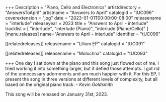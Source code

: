 +++
Description = "Piano, Cello and Electronics"
artistdirectory = "AnswersToApril"
artistname = "Answers to April"
catalogid = "tUC096"
coverextension = "jpg"
date = "2023-01-01T00:00:00-08:00"
releasename = "interlude"
releaseyear = 2023
title = "Answers to April - interlude"
tracklist = [ "interlude", "interlude (Piano)", "interlude (Piano/Cello)" ]
[menu.releases]
	name="Answers to April - interlude"
	identifier = "tUC096"

[[relatedreleases]]
	releasename = "Lilium EP"
	catalogid = "tUC091"

[[relatedreleases]]
	releasename = "Molochna"
	catalogid = "tUC093"

+++
One day I sat down at the piano and this song just flowed out of me. I tried
working it into something larger, but it defied those attempts. I got rid of
the unnecessary adornments and am much happier with it. For this EP, I present
the song in three versions at different levels of complexity, but all based on
the original piano track. *- Kevin Goldsmith*

This song will be released on January 31st, 2023.
